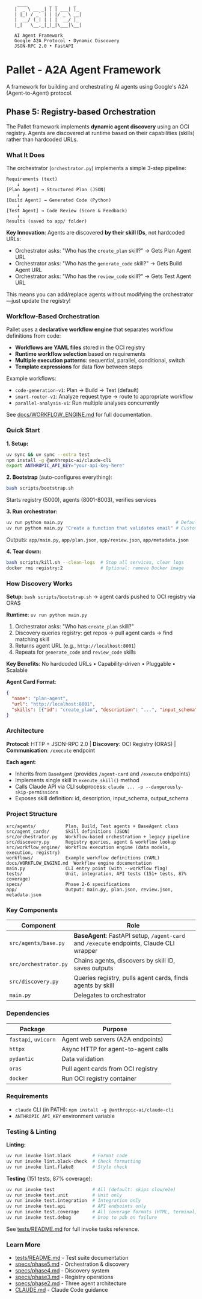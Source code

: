 ```
    ____        _ _      _
   |  _ \ __ _| | | ___| |_
   | |_) / _` | | |/ _ \ __|
   |  __/ (_| | | |  __/ |_
   |_|   \__,_|_|_|\___|\__|

   AI Agent Framework
   Google A2A Protocol • Dynamic Discovery
   JSON-RPC 2.0 • FastAPI
```

# Pallet - A2A Agent Framework

A framework for building and orchestrating AI agents using Google's A2A (Agent-to-Agent) protocol.

## Phase 5: Registry-based Orchestration

The Pallet framework implements **dynamic agent discovery** using an OCI registry. Agents are discovered at runtime based on their capabilities (skills) rather than hardcoded URLs.

### What It Does

The orchestrator (`orchestrator.py`) implements a simple 3-step pipeline:

```
Requirements (text)
    ↓
[Plan Agent] → Structured Plan (JSON)
    ↓
[Build Agent] → Generated Code (Python)
    ↓
[Test Agent] → Code Review (Score & Feedback)
    ↓
Results (saved to app/ folder)
```

**Key Innovation**: Agents are discovered **by their skill IDs**, not hardcoded URLs:

- Orchestrator asks: "Who has the `create_plan` skill?" → Gets Plan Agent URL
- Orchestrator asks: "Who has the `generate_code` skill?" → Gets Build Agent URL
- Orchestrator asks: "Who has the `review_code` skill?" → Gets Test Agent URL

This means you can add/replace agents without modifying the orchestrator—just update the registry!

### Workflow-Based Orchestration

Pallet uses a **declarative workflow engine** that separates workflow definitions from code:

- **Workflows are YAML files** stored in the OCI registry
- **Runtime workflow selection** based on requirements
- **Multiple execution patterns**: sequential, parallel, conditional, switch
- **Template expressions** for data flow between steps

Example workflows:
- `code-generation-v1`: Plan → Build → Test (default)
- `smart-router-v1`: Analyze request type → route to appropriate workflow
- `parallel-analysis-v1`: Run multiple analyses concurrently

See [docs/WORKFLOW_ENGINE.md](docs/WORKFLOW_ENGINE.md) for full documentation.

### Quick Start

**1. Setup:**
```bash
uv sync && uv sync --extra test
npm install -g @anthropic-ai/claude-cli
export ANTHROPIC_API_KEY="your-api-key-here"
```

**2. Bootstrap** (auto-configures everything):
```bash
bash scripts/bootstrap.sh
```
Starts registry (5000), agents (8001-8003), verifies services

**3. Run orchestrator:**
```bash
uv run python main.py                                          # Default
uv run python main.py "Create a function that validates email" # Custom
```
Outputs: `app/main.py`, `app/plan.json`, `app/review.json`, `app/metadata.json`

**4. Tear down:**
```bash
bash scripts/kill.sh --clean-logs  # Stop all services, clear logs
docker rmi registry:2              # Optional: remove Docker image
```

### How Discovery Works

**Setup**: `bash scripts/bootstrap.sh` → agent cards pushed to OCI registry via ORAS

**Runtime**: `uv run python main.py`
1. Orchestrator asks: "Who has `create_plan` skill?"
2. Discovery queries registry: get repos → pull agent cards → find matching skill
3. Returns agent URL (e.g., `http://localhost:8001`)
4. Repeats for `generate_code` and `review_code` skills

**Key Benefits**: No hardcoded URLs • Capability-driven • Pluggable • Scalable

**Agent Card Format**:
```json
{
  "name": "plan-agent",
  "url": "http://localhost:8001",
  "skills": [{"id": "create_plan", "description": "...", "input_schema": {...}, "output_schema": {...}}]
}
```

### Architecture

**Protocol**: HTTP + JSON-RPC 2.0 | **Discovery**: OCI Registry (ORAS) | **Communication**: `/execute` endpoint

**Each agent**:
- Inherits from `BaseAgent` (provides `/agent-card` and `/execute` endpoints)
- Implements single skill in `execute_skill()` method
- Calls Claude API via CLI subprocess: `claude ... -p --dangerously-skip-permissions`
- Exposes skill definition: id, description, input_schema, output_schema

### Project Structure

```
src/agents/           Plan, Build, Test agents + BaseAgent class
src/agent_cards/      Skill definitions (JSON)
src/orchestrator.py   Workflow-based orchestration + legacy pipeline
src/discovery.py      Registry queries, agent & workflow lookup
src/workflow_engine/  Workflow execution engine (data models, execution, registry)
workflows/            Example workflow definitions (YAML)
docs/WORKFLOW_ENGINE.md  Workflow engine documentation
main.py               CLI entry point (with --workflow flag)
tests/                Unit, integration, API tests (151+ tests, 87% coverage)
specs/                Phase 2-6 specifications
app/                  Output: main.py, plan.json, review.json, metadata.json
```

### Key Components

| Component | Role |
|-----------|------|
| `src/agents/base.py` | **BaseAgent**: FastAPI setup, `/agent-card` and `/execute` endpoints, Claude CLI wrapper |
| `src/orchestrator.py` | Chains agents, discovers by skill ID, saves outputs |
| `src/discovery.py` | Queries registry, pulls agent cards, finds agents by skill |
| `main.py` | Delegates to orchestrator |

### Dependencies

| Package | Purpose |
|---------|---------|
| `fastapi`, `uvicorn` | Agent web servers (A2A endpoints) |
| `httpx` | Async HTTP for agent-to-agent calls |
| `pydantic` | Data validation |
| `oras` | Pull agent cards from OCI registry |
| `docker` | Run OCI registry container |

### Requirements

- `claude` CLI (in PATH): `npm install -g @anthropic-ai/claude-cli`
- `ANTHROPIC_API_KEY` environment variable

### Testing & Linting

**Linting:**
```bash
uv run invoke lint.black        # Format code
uv run invoke lint.black-check  # Check formatting
uv run invoke lint.flake8       # Style check
```

**Testing** (151 tests, 87% coverage):
```bash
uv run invoke test              # All (default: skips slow/e2e)
uv run invoke test.unit         # Unit only
uv run invoke test.integration  # Integration only
uv run invoke test.api          # API endpoints only
uv run invoke test.coverage     # All coverage formats (HTML, terminal, XML)
uv run invoke test.debug        # Drop to pdb on failure
```

See [tests/README.md](tests/README.md) for full invoke tasks reference.

### Learn More

- [tests/README.md](tests/README.md) - Test suite documentation
- [specs/phase5.md](specs/phase5.md) - Orchestration & discovery
- [specs/phase4.md](specs/phase4.md) - Discovery system
- [specs/phase3.md](specs/phase3.md) - Registry operations
- [specs/phase2.md](specs/phase2.md) - Three agent architecture
- [CLAUDE.md](CLAUDE.md) - Claude Code guidance
